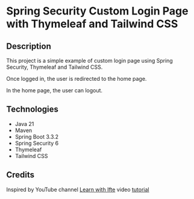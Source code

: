 # Spring Security Custom Login Page with Thymeleaf and Tailwind CSS

## Description

This project is a simple example of custom login page using Spring Security, Thymeleaf and Tailwind CSS.

Once logged in, the user is redirected to the home page.

In the home page, the user can logout.

## Technologies

- Java 21
- Maven
- Spring Boot 3.3.2
- Spring Security 6
- Thymeleaf
- Tailwind CSS

## Credits

Inspired by YouTube channel [Learn with Ifte](https://www.youtube.com/watch?v=aMd3P_5bB6s) video [tutorial](https://www.youtube.com/watch?v=aMd3P_5bB6s)